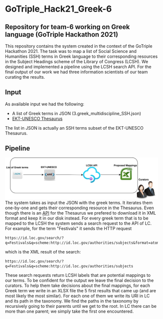 # GoTriple_Hack21_Greek-6
## Repository for team-6 working on Greek language (GoTriple Hackathon 2021)


This repository contains the system created in the context of the GoTriple Hackathon 2021. The task was to map a list of Social Science and Humanities (SSH) terms in Greek language to their corresponding resources in the Subject Headings scheme of the Library of Congress (LCSH). We designed and implemented a pipeline using the LCSH search API. For the final output of our work we had three information scientists of our team curating the results.

## Input
As available input we had the following:
- A list of Greek terms in JSON (3.greek_multidiscipline_SSH.json)
- [EKT-UNESCO Thesaurus](https://www.semantics.gr/authorities/vocabularies/ekt-unesco/vocabulary-entries)

The list in JSON is actually an SSH terms subset of the EKT-UNESCO Thesaurus.


## Pipeline
![architecture](https://github.com/EKT/GoTriple_Hack21_Greek-6/blob/master//Hackatho21_Pipeline.jpg) 
The system takes as input the JSON with the greek terms. It iterates them one-by-one and gets their corresponding resource in the Thesaurus. Even though there is an [API](https://www.semantics.gr/authorities/swagger-ui.html) for the Thesaurus we prefered to download it in XML format and keep it in our disk instead. For every greek term that is to be mapped to the LCSH the system sends a search request to the API of LC. For example, for the term "Festivals" it sends the HTTP request
```shell
https://id.loc.gov/search/?q=Festivals&q=scheme:http://id.loc.gov/authorities/subjects&format=atom
```
which is the XML result of the search: 
```shell
https://id.loc.gov/search/?q=Festivals&q=scheme:http://id.loc.gov/authorities/subjects
```
These search requests return LCSH labels that are potential mappings to our terms. To be confident for the output we leave the final decision to the curators. To help them take decisions about the final mappings, for each Greek term we write in an XLSX file the 5 first results that came up (and are most likely the most similar). For each one of them we write its URI in LC and its path in the taxonomy. We find the paths in the taxonomy by recursively going to their parents until we get to the root. In LC there can be more than one parent; we simply take the first one encountered.
